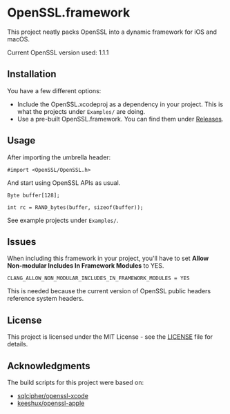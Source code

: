 # OpenSSL.framework

This project neatly packs OpenSSL into a dynamic framework for iOS and macOS.

Current OpenSSL version used: 1.1.1

## Installation

You have a few different options:

 *  Include the OpenSSL.xcodeproj as a dependency in your project. This is what the projects under ```Examples/``` are doing.
 *  Use a pre-built OpenSSL.framework. You can find them under [Releases](https://github.com/OuterCorner/OpenSSL/releases).


## Usage

After importing the umbrella header:

```ObjC
#import <OpenSSL/OpenSSL.h>
```
And start using OpenSSL APIs as usual.

```ObjC
Byte buffer[128];
    
int rc = RAND_bytes(buffer, sizeof(buffer));
```

See example projects under ```Examples/```.

## Issues

When including this framework in your project, you'll have to set **Allow Non-modular Includes In Framework Modules** to YES.

```
CLANG_ALLOW_NON_MODULAR_INCLUDES_IN_FRAMEWORK_MODULES = YES
```

This is needed because the current version of OpenSSL public headers reference system headers.

## License

This project is licensed under the MIT License - see the [LICENSE](LICENSE) file for details.

## Acknowledgments

The build scripts for this project were based on:

 * [sqlcipher/openssl-xcode](https://github.com/sqlcipher/openssl-xcode)
 * [keeshux/openssl-apple](https://github.com/keeshux/openssl-apple)


